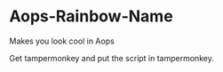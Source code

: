# Aops-Rainbow-Name
Makes you look cool in Aops

Get tampermonkey and put the script in tampermonkey.
